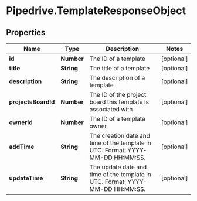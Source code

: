# Pipedrive.TemplateResponseObject

## Properties

Name | Type | Description | Notes
------------ | ------------- | ------------- | -------------
**id** | **Number** | The ID of a template | [optional] 
**title** | **String** | The title of a template | [optional] 
**description** | **String** | The description of a template | [optional] 
**projectsBoardId** | **Number** | The ID of the project board this template is associated with | [optional] 
**ownerId** | **Number** | The ID of a template owner | [optional] 
**addTime** | **String** | The creation date and time of the template in UTC. Format: YYYY-MM-DD HH:MM:SS. | [optional] 
**updateTime** | **String** | The update date and time of the template in UTC. Format: YYYY-MM-DD HH:MM:SS. | [optional] 


